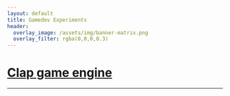 ```yaml
---
layout: default
title: Gamedev Experiments
header:
  overlay_image: /assets/img/banner-matrix.png
  overlay_filter: rgba(0,0,0,0.3)
---
```


# [Clap game engine](/clap.html)
---
